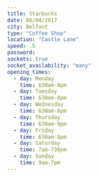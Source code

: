 ```yaml
---
title: Starbucks
date: 06/04/2017
city: Belfast
type: "Coffee Shop"
location: "Castle Lane"
speed: .5
password:
sockets: true
socket_availability: "many"
opening_times:
  - day: Monday
    time: 630am-8pm
  - day: Tuesday
    time: 630am-8pm
  - day: Wednesday
    time: 630am-8pm
  - day: Thursday
    time: 630am-9pm
  - day: Friday
    time: 630am-8pm
  - day: Saturday
    time: 7am-730pm
  - day: Sunday
    time: 9am-7pm
---
```

